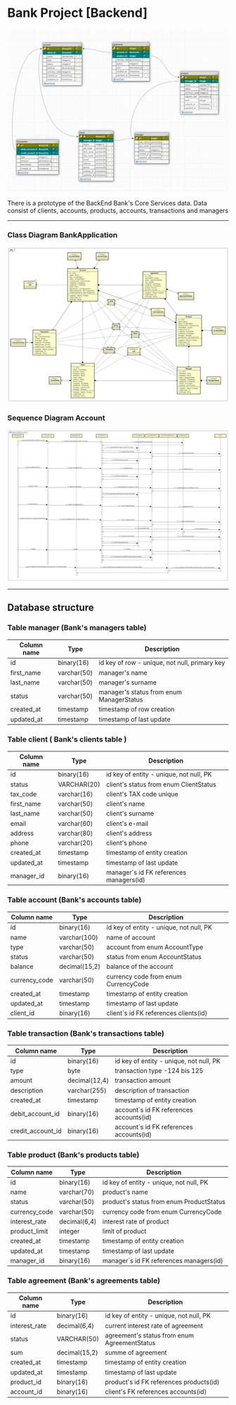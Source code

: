 # Bank Project [Backend]
![PhotoBase](https://raw.githubusercontent.com/SvitLanaSvit/Tel_Ran_BankApplication_New_2023/main/photoBase.jpg)


There is a prototype of the BackEnd Bank's Core Services data.
Data consist of clients, accounts, products, accounts, transactions and managers
___

### Class Diagram BankApplication
![PhotoDependencyClasses](https://github.com/SvitLanaSvit/Tel_Ran_BankApplication_New_2023/blob/main/Diagramms/jpg/Diagramm_classes.jpg)

### Sequence Diagram Account
![PhotoBase](https://github.com/SvitLanaSvit/Tel_Ran_BankApplication_New_2023/blob/main/Diagramms/jpg/Sequence%20Diagram%20Account.jpg)

___
## Database structure

### Table manager (Bank's managers table)

| Column name | Type         | Description                                   |
|-------------|--------------|-----------------------------------------------|
| id          | binary(16)   | id key of row - unique, not null, primary key | 
| first_name  | varchar(50)  | manager's name                                | 
| last_name   | varchar(50)  | manager's surname                             | 
| status      | varchar(50)  | manager's status from enum ManagerStatus      | 
| created_at  | timestamp    | timestamp of row creation                     |
| updated_at  | timestamp    | timestamp of last update                      | 


### Table client ( Bank's clients table )

| Column name | Type        | Description                                   |
|-------------|-------------|-----------------------------------------------|
| id          | binary(16)  | id key of entity - unique, not null, PK       | 
| status      | VARCHAR(20) | client's status from enum ClientStatus        |
| tax_code    | varchar(16) | client's TAX code unique                      |
| first_name  | varchar(50) | client's name                                 |
| last_name   | varchar(50) | client's surname                              |
| email       | varchar(60) | client's e-mail                               |                               
| address     | varchar(80) | client's address                              |
| phone       | varchar(20) | client's phone                                |                                
| created_at  | timestamp   | timestamp of entity creation                  |
| updated_at  | timestamp   | timestamp of last update                      |
| manager_id  | binary(16)  | manager`s id FK references managers(id)       |


### Table account (Bank's accounts table)

| Column name     | Type          | Description                             |
|-----------------|---------------|-----------------------------------------|
| id              | binary(16)    | id key of entity - unique, not null, PK |        
| name            | varchar(100)  | name of account                         |                              
| type            | varchar(50)   | account from enum AccountType           |                                   
| status          | varchar(50)   | status from enum AccountStatus          |                          
| balance         | decimal(15,2) | balance of the account                  | 
| currency_code   | varchar(50)   | currency code from enum CurrencyCode    |                          
| created_at      | timestamp     | timestamp of entity creation            |
| updated_at      | timestamp     | timestamp of last update                |
| client_id       | binary(16)    | client`s id FK references clients(id)   | 


### Table transaction (Bank's transactions table) 

| Column name        | Type          | Description                            |
|--------------------|---------------|----------------------------------------|
| id                 | binary(16)    | id key of entity - unique, not null, PK| 
| type               | byte          | transaction type  -124 bis 125         | 
| amount             | decimal(12,4) | transaction amount                     | 
| description        | varchar(255)  | description of transaction             | 
| created_at         | timestamp     | timestamp of entity creation           | 
| debit_account_id   | binary(16)    | account`s id FK references accounts(id)| 
| credit_account_id  | binary(16)    | account`s id FK references accounts(id)| 


### Table product (Bank's products table)

| Column name   | Type          | Description                               |
|---------------|---------------|-------------------------------------------|
| id            | binary(16)    | id key of entity - unique, not null, PK   |
| name          | varchar(70)   | product's name                            |
| status        | varchar(50)   | product's status from enum ProductStatus  |
| currency_code | varchar(50)   | currency code from enum CurrencyCode      |
| interest_rate | decimal(6,4)  | interest rate of product                  |
| product_limit | integer       | limit of product                          |
| created_at    | timestamp     | timestamp of entity creation              |
| updated_at    | timestamp     | timestamp of last update                  |
| manager_id    | binary(16)    | manager`s id FK references managers(id)   |


### Table agreement (Bank's agreements table)

| Column name   | Type          | Description                                 |
|---------------|---------------|---------------------------------------------|
| id            | binary(16)    | id key of entity - unique, not null, PK     |
| interest_rate | decimal(6,4)	| current interest rate of agreement          | 
| status        | VARCHAR(50)   | agreement's status from enum AgreementStatus| 
| sum           | decimal(15,2) | summe of agreement                          | 
| created_at    | timestamp     | timestamp of entity creation                | 
| updated_at    | timestamp     | timestamp of last update                    | 
| product_id    | binary(16)    | product's id FK references products(id)     |
| account_id    | binary(16)    | client's FK references accounts(id)         | 

